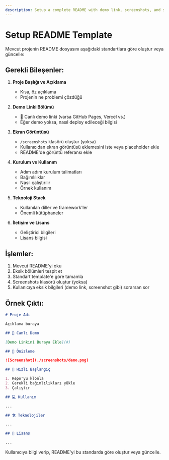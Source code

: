 ```yaml
---
description: Setup a complete README with demo link, screenshots, and step-by-step instructions
---
```


# Setup README Template

Mevcut projenin README dosyasını aşağıdaki standartlara göre oluştur veya güncelle:

## Gerekli Bileşenler:

1. **Proje Başlığı ve Açıklama**
   - Kısa, öz açıklama
   - Projenin ne problemi çözdüğü

2. **Demo Linki Bölümü**
   - 🔗 Canlı demo linki (varsa GitHub Pages, Vercel vs.)
   - Eğer demo yoksa, nasıl deploy edileceği bilgisi

3. **Ekran Görüntüsü**
   - `/screenshots` klasörü oluştur (yoksa)
   - Kullanıcıdan ekran görüntüsü eklemesini iste veya placeholder ekle
   - README'de görüntü referansı ekle

4. **Kurulum ve Kullanım**
   - Adım adım kurulum talimatları
   - Bağımlılıklar
   - Nasıl çalıştırılır
   - Örnek kullanım

5. **Teknoloji Stack**
   - Kullanılan diller ve framework'ler
   - Önemli kütüphaneler

6. **İletişim ve Lisans**
   - Geliştirici bilgileri
   - Lisans bilgisi

## İşlemler:

1. Mevcut README'yi oku
2. Eksik bölümleri tespit et
3. Standart template'e göre tamamla
4. Screenshots klasörü oluştur (yoksa)
5. Kullanıcıya eksik bilgileri (demo link, screenshot gibi) sorarsan sor

## Örnek Çıktı:

```markdown
# Proje Adı

Açıklama buraya

## 🔗 Canlı Demo

[Demo Linkini Buraya Ekle](#)

## 📸 Önizleme

![Screenshot](./screenshots/demo.png)

## 🚀 Hızlı Başlangıç

1. Repo'yu klonla
2. Gerekli bağımlılıkları yükle
3. Çalıştır

## 💻 Kullanım

...

## 🛠️ Teknolojiler

...

## 📝 Lisans

...
```

Kullanıcıya bilgi verip, README'yi bu standarda göre oluştur veya güncelle.
